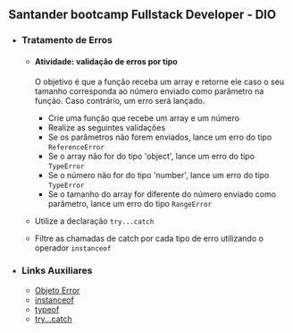 ## Santander bootcamp Fullstack Developer - DIO
- ### Tratamento de Erros

  - #### Atividade: validação de erros por tipo

    O objetivo é que a função receba um array e retorne ele caso o seu tamanho corresponda ao número enviado como parâmetro na função. Caso contrário, um erro será lançado.

    - Crie uma função que recebe um array e um número
    - Realize as seguintes validações
    - Se os parâmetros não forem enviados, lance um erro do tipo `ReferenceError`
    - Se o array não for do tipo 'object', lance um erro do tipo `TypeError`
    - Se o número não for do tipo 'number', lance um erro do tipo `TypeError`
    - Se o tamanho do array for diferente do número enviado como parâmetro, lance um erro do tipo `RangeError`
 
  - Utilize a declaração `try...catch`
  - Filtre as chamadas de catch por cada tipo de erro utilizando o operador `instanceof`

- ### Links Auxiliares

  - [Objeto Error](https://developer.mozilla.org/pt-BR/docs/Web/JavaScript/Reference/Global_Objects/Error)
  - [instanceof](https://developer.mozilla.org/pt-BR/docs/Web/JavaScript/Reference/Operators/instanceof)
  - [typeof](https://developer.mozilla.org/pt-BR/docs/Web/JavaScript/Reference/Operators/typeof)
  - [try...catch](https://developer.mozilla.org/pt-BR/docs/Web/JavaScript/Reference/Statements/try...catch)
